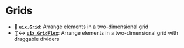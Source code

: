 # Grids

* :symbols: [**`uix.Grid`**](uixGrid.md): Arrange elements in a two-dimensional grid
* :arrow_up_down::left_right_arrow: [**`uix.GridFlex`**](uixGrid.md): Arrange elements in a two-dimensional grid with draggable dividers